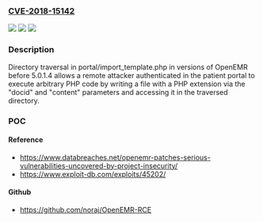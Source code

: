 ### [CVE-2018-15142](https://cve.mitre.org/cgi-bin/cvename.cgi?name=CVE-2018-15142)
![](https://img.shields.io/static/v1?label=Product&message=n%2Fa&color=blue)
![](https://img.shields.io/static/v1?label=Version&message=n%2Fa&color=blue)
![](https://img.shields.io/static/v1?label=Vulnerability&message=n%2Fa&color=brighgreen)

### Description

Directory traversal in portal/import_template.php in versions of OpenEMR before 5.0.1.4 allows a remote attacker authenticated in the patient portal to execute arbitrary PHP code by writing a file with a PHP extension via the "docid" and "content" parameters and accessing it in the traversed directory.

### POC

#### Reference
- https://www.databreaches.net/openemr-patches-serious-vulnerabilities-uncovered-by-project-insecurity/
- https://www.exploit-db.com/exploits/45202/

#### Github
- https://github.com/noraj/OpenEMR-RCE

